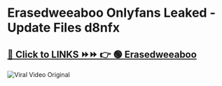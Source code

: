 
 # Erasedweeaboo Onlyfans Leaked - Update Files d8nfx

## <h2><a href="https://clipsfans.com/Erasedweeaboo&ref=git">🔗 Click to LINKS ⏩⏩ 👉 🟢 Erasedweeaboo </a></h2>

<a href="https://clipsfans.com/Erasedweeaboo&ref=git" rel="nofollow" data-target="animated-image.originalLink"><img src="https://i.ibb.co.com/xMMVF88/686577567.gif" alt="Viral Video Original" style="max-width: 100%; display: inline-block;" data-target="animated-image.originalImage"></a>

